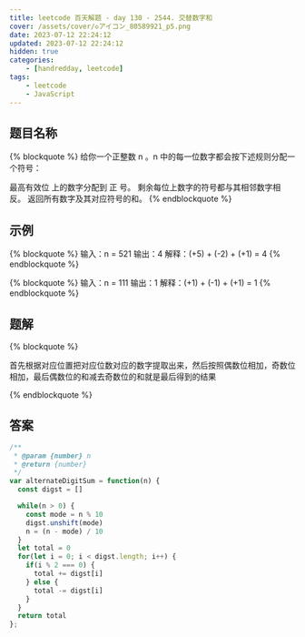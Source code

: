 ```yaml
---
title: leetcode 百天解题 - day 130 - 2544. 交替数字和
cover: /assets/cover/◇アイコン_80589921_p5.png
date: 2023-07-12 22:24:12
updated: 2023-07-12 22:24:12
hidden: true
categories:
    - [handredday, leetcode]
tags:
    - leetcode
    - JavaScript
---
```



## 题目名称

{% blockquote %}
给你一个正整数 n 。n 中的每一位数字都会按下述规则分配一个符号：

最高有效位 上的数字分配到 正 号。
剩余每位上数字的符号都与其相邻数字相反。
返回所有数字及其对应符号的和。
{% endblockquote %}

## 示例

{% blockquote %}
输入：n = 521
输出：4
解释：(+5) + (-2) + (+1) = 4
{% endblockquote %}

{% blockquote %}
输入：n = 111
输出：1
解释：(+1) + (-1) + (+1) = 1
{% endblockquote %}


## 题解


{% blockquote %}

首先根据对应位置把对应位数对应的数字提取出来，然后按照偶数位相加，奇数位相加，最后偶数位的和减去奇数位的和就是最后得到的结果

{% endblockquote %}

## 答案

~~~js
/**
 * @param {number} n
 * @return {number}
 */
var alternateDigitSum = function(n) {
  const digst = []

  while(n > 0) {
    const mode = n % 10
    digst.unshift(mode)
    n = (n - mode) / 10
  }
  let total = 0
  for(let i = 0; i < digst.length; i++) {
    if(i % 2 === 0) {
      total += digst[i]
    } else {
      total -= digst[i]
    }
  } 
  return total
};
~~~
